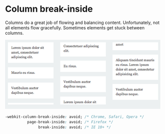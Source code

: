 # Column break-inside

Columns do a great job of flowing and balancing content. Unfortunately, not all elements flow gracefully. Sometimes elements get stuck between columns.

![Use break-inside to avoid this default behavior](../.gitbook/assets/image.png)

```css
-webkit-column-break-inside: avoid; /* Chrome, Safari, Opera */
          page-break-inside: avoid; /* Firefox */
               break-inside: avoid; /* IE 10+ */
```



